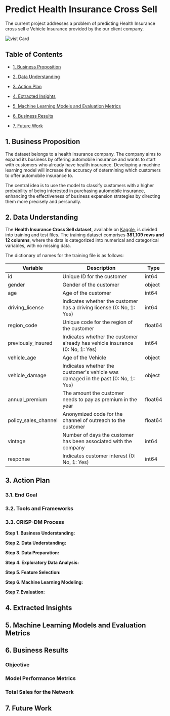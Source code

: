 # Predict Health Insurance Cross Sell

The current project addresses a problem of predicting Health Insurance cross sell e Vehicle Insurance provided by the our client company.

![vist Card](https://cdn.discordapp.com/attachments/1184298104833454100/1184301094017441943/5b7509aa-d617-4ee7-94e2-20cd4abda253.jpg?ex=658b7958&is=65790458&hm=75fe1b762f895f89a503f18967a60f028dffd373be80d5ce7284f31aebf0ea60&)


## Table of Contents

- [1. Business Proposition](#1-business-proposition)

- [2. Data Understanding](#2-data-understanding)

- [3. Action Plan](#3-action-plan)

- [4. Extracted Insights](#4-extracted-insights)

- [5. Machine Learning Models and Evaluation Metrics](#5-machine-learning-models-and-evaluation-metrics)

- [6. Business Results](#6-business-results)

- [7. Future Work](#7-future-work)


## 1. Business Proposition

The dataset belongs to a health insurance company. The company aims to expand its business by offering automobile insurance and wants to start with customers who already have health insurance. Developing a machine learning model will increase the accuracy of determining which customers to offer automobile insurance to.

The central idea is to use the model to classify customers with a higher probability of being interested in purchasing automobile insurance, enhancing the effectiveness of business expansion strategies by directing them more precisely and personally.

## 2. Data Understanding
The **Health Insurance Cross Sell dataset**, available on [Kaggle](https://www.kaggle.com/datasets/anmolkumar/health-insurance-cross-sell-prediction), is divided into training and test files. The training dataset comprises **381,109 rows and 12 columns**, where the data is categorized into numerical and categorical variables, with no missing data.

The dictionary of names for the training file is as follows:

| Variable              | Description                                                                      | Type    |
|-----------------------|----------------------------------------------------------------------------------|---------|
| id                    | Unique ID for the customer                                                       | int64   |
| gender                | Gender of the customer                                                           | object  |
| age                   | Age of the customer                                                              | int64   |
| driving_license       | Indicates whether the customer has a driving license (0: No, 1: Yes)             | int64   |
| region_code           | Unique code for the region of the customer                                       | float64 |
| previously_insured    | Indicates whether the customer already has vehicle insurance (0: No, 1: Yes)     | int64   |
| vehicle_age           | Age of the Vehicle                                                               | object  |
| vehicle_damage        | Indicates whether the customer's vehicle was damaged in the past (0: No, 1: Yes) | object  |
| annual_premium        | The amount the customer needs to pay as premium in the year                      | float64 |
| policy_sales_channel  | Anonymized code for the channel of outreach to the customer                      | float64 |
| vintage               | Number of days the customer has been associated with the company                 | int64   |
| response              | Indicates customer interest (0: No, 1: Yes)                                      | int64   |


## 3. Action Plan

### 3.1. End Goal

### 3.2. Tools and Frameworks

### 3.3. CRISP-DM Process

**Step 1. Business Understanding:**

**Step 2. Data Understanding:**

**Step 3. Data Preparation:**

**Step 4. Exploratory Data Analysis:**

**Step 5. Feature Selection:**

**Step 6. Machine Learning Modeling:**

**Step 7. Evaluation:**


## 4. Extracted Insights

## 5. Machine Learning Models and Evaluation Metrics

## 6. Business Results

### Objective

### Model Performance Metrics


### Total Sales for the Network

## 7. Future Work

